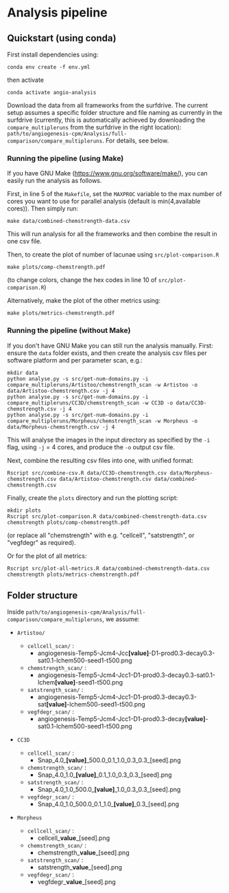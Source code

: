 # Analysis pipeline

## Quickstart (using conda)

First install dependencies using:

```
conda env create -f env.yml
```

then activate

```
conda activate angio-analysis
```

Download the data from all frameworks from the surfdrive. The current setup assumes
a specific folder structure and file naming as currently in the surfdrive 
(currently, this is automatically achieved 
by downloading the `compare_multipleruns` from the surfdrive in the right location):
`path/to/angiogenesis-cpm/Analysis/full-comparison/compare_multipleruns`. For details, 
see below.

### Running the pipeline (using Make)

If you have GNU Make (https://www.gnu.org/software/make/), you can easily run the 
analysis as follows. 

First, in line 5 of the `Makefile`, set the `MAXPROC` variable to the max number of cores
you want to use for parallel analysis (default is min(4,available cores)). 
Then simply run:

```
make data/combined-chemstrength-data.csv
```

This will run analysis for all the frameworks and then combine the result in one csv file.

Then, to create the plot of number of lacunae using `src/plot-comparison.R`

```
make plots/comp-chemstrength.pdf
```

(to change colors, change the hex codes in line 10 of `src/plot-comparison.R`)

Alternatively, make the plot of the other metrics using:

```
make plots/metrics-chemstrength.pdf
```

### Running the pipeline (without Make)

If you don't have GNU Make you can still run the analysis manually. First: ensure the
`data` folder exists, and then create the 
analysis csv files per software platform and per parameter scan, e.g.:

```
mkdir data
python analyse.py -s src/get-num-domains.py -i compare_multipleruns/Artistoo/chemstrength_scan -w Artistoo -o data/Artistoo-chemstrength.csv -j 4
python analyse.py -s src/get-num-domains.py -i compare_multipleruns/CC3D/chemstrength_scan -w CC3D -o data/CC3D-chemstrength.csv -j 4
python analyse.py -s src/get-num-domains.py -i compare_multipleruns/Morpheus/chemstrength_scan -w Morpheus -o data/Morpheus-chemstrength.csv -j 4
```

This will analyse the images in the input directory as specified by the `-i` flag, using 
`-j` = 4 cores, and produce the `-o` output csv file.

Next, combine the resulting csv files into one, with unified format:

```
Rscript src/combine-csv.R data/CC3D-chemstrength.csv data/Morpheus-chemstrength.csv data/Artistoo-chemstrength.csv data/combined-chemstrength.csv
```

Finally, create the `plots` directory and run the plotting script:

```
mkdir plots
Rscript src/plot-comparison.R data/combined-chemstrength-data.csv chemstrength plots/comp-chemstrength.pdf
```

(or replace all "chemstrength" with e.g. "cellcell", "satstrength", or "vegfdegr" as required).

Or for the plot of all metrics:

```
Rscript src/plot-all-metrics.R data/combined-chemstrength-data.csv chemstrength plots/metrics-chemstrength.pdf
```

## Folder structure

Inside `path/to/angiogenesis-cpm/Analysis/full-comparison/compare_multipleruns`, we assume:

- `Artistoo/`

	- `cellcell_scan/` :
		- angiogenesis-Temp5-Jcm4-Jcc<b>[value]</b>-D1-prod0.3-decay0.3-sat0.1-lchem500-seed1-t500.png
	- `chemstrength_scan/` : 
		- angiogenesis-Temp5-Jcm4-Jcc1-D1-prod0.3-decay0.3-sat0.1-lchem<b>[value]</b>-seed1-t500.png
	- `satstrength_scan/` : 
		- angiogenesis-Temp5-Jcm4-Jcc1-D1-prod0.3-decay0.3-sat<b>[value]</b>-lchem500-seed1-t500.png		
	- `vegfdegr_scan/` : 
		- angiogenesis-Temp5-Jcm4-Jcc1-D1-prod0.3-decay<b>[value]</b>-sat0.1-lchem500-seed1-t500.png

- `CC3D`
	- `cellcell_scan/` :
		- Snap_4.0\_<b>[value]</b>\_500.0_0.1_1.0_0.3_0.3_[seed].png
	- `chemstrength_scan/` : 
		- Snap_4.0\_1.0\_<b>[value]</b>\_0.1_1.0_0.3_0.3_[seed].png
	- `satstrength_scan/` : 
		- Snap_4.0\_1.0\_500.0_<b>[value]</b>\_1.0_0.3_0.3_[seed].png		
	- `vegfdegr_scan/` : 
		- Snap_4.0\_1.0\_500.0_0.1_1.0_<b>[value]</b>\_0.3_[seed].png	

- `Morpheus`
	- `cellcell_scan/` :
		- cellcell_<b>value</b>\_[seed].png	
	- `chemstrength_scan/` : 
		- chemstrength_<b>value</b>\_[seed].png	
	- `satstrength_scan/` : 
		- satstrength_<b>value</b>\_[seed].png	
	- `vegfdegr_scan/` : 
		- vegfdegr_<b>value</b>\_[seed].png	